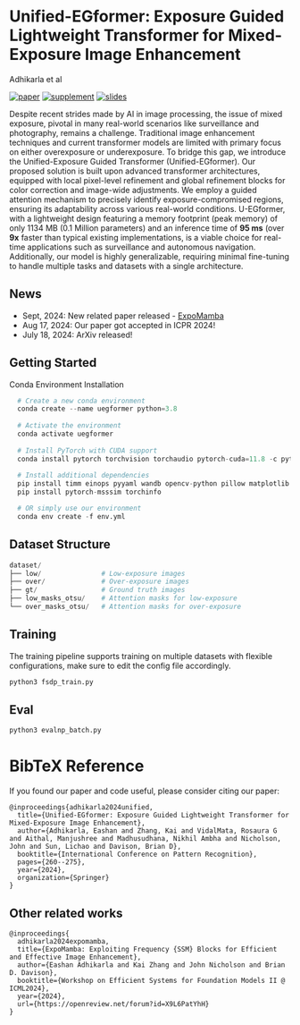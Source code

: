 # Unified-EGformer: Exposure Guided Lightweight Transformer for Mixed-Exposure Image Enhancement
Adhikarla et al

[![paper](https://img.shields.io/badge/arXiv-Paper-<COLOR>.svg)](https://link.springer.com/chapter/10.1007/978-3-031-78110-0_17)
[![supplement](https://img.shields.io/badge/Supplementary-Material-red)](https://arxiv.org/pdf/2407.13170)
[![slides](https://img.shields.io/badge/Presentation-Slides-B762C1)](https://github.com/eashanadhikarla/U-EGformer)

Despite recent strides made by AI in image processing, the issue of mixed exposure, pivotal in many real-world scenarios like surveillance and photography, remains a challenge. Traditional image enhancement techniques and current transformer models are limited with primary focus on either overexposure or underexposure. To bridge this gap, we introduce the Unified-Exposure Guided Transformer (Unified-EGformer). Our proposed solution is built upon advanced transformer architectures, equipped with local pixel-level refinement and global refinement blocks for color correction and image-wide adjustments. We employ a guided attention mechanism to precisely identify exposure-compromised regions, ensuring its adaptability across various real-world conditions. U-EGformer, with a lightweight design featuring a memory footprint (peak memory) of only 1134 MB (0.1 Million parameters) and an inference time of **95 ms** (over **9x** faster than typical existing implementations, is a viable choice for real-time applications such as surveillance and autonomous navigation. Additionally, our model is highly generalizable, requiring minimal fine-tuning to handle multiple tasks and datasets with a single architecture.

## News
- Sept, 2024: New related paper released - [ExpoMamba](https://github.com/eashanadhikarla/ExpoMamba)
- Aug 17, 2024: Our paper got accepted in ICPR 2024!
- July 18, 2024: ArXiv released!

## Getting Started
Conda Environment Installation
```python
  # Create a new conda environment
  conda create --name uegformer python=3.8
  
  # Activate the environment  
  conda activate uegformer
  
  # Install PyTorch with CUDA support
  conda install pytorch torchvision torchaudio pytorch-cuda=11.8 -c pytorch -c nvidia
  
  # Install additional dependencies
  pip install timm einops pyyaml wandb opencv-python pillow matplotlib tqdm
  pip install pytorch-msssim torchinfo

  # OR simply use our environment
  conda env create -f env.yml
```

## Dataset Structure
```python
dataset/
├── low/               # Low-exposure images
├── over/              # Over-exposure images  
├── gt/                # Ground truth images
├── low_masks_otsu/    # Attention masks for low-exposure
└── over_masks_otsu/   # Attention masks for over-exposure
```

## Training
The training pipeline supports training on multiple datasets with flexible configurations, make sure to edit the config file accordingly.
```python
python3 fsdp_train.py
```
## Eval
```python
python3 evalnp_batch.py
```

# BibTeX Reference
If you found our paper and code useful, please consider citing our paper:
```
@inproceedings{adhikarla2024unified,
  title={Unified-EGformer: Exposure Guided Lightweight Transformer for Mixed-Exposure Image Enhancement},
  author={Adhikarla, Eashan and Zhang, Kai and VidalMata, Rosaura G and Aithal, Manjushree and Madhusudhana, Nikhil Ambha and Nicholson, John and Sun, Lichao and Davison, Brian D},
  booktitle={International Conference on Pattern Recognition},
  pages={260--275},
  year={2024},
  organization={Springer}
}
```

## Other related works
```
@inproceedings{
  adhikarla2024expomamba,
  title={ExpoMamba: Exploiting Frequency {SSM} Blocks for Efficient and Effective Image Enhancement},
  author={Eashan Adhikarla and Kai Zhang and John Nicholson and Brian D. Davison},
  booktitle={Workshop on Efficient Systems for Foundation Models II @ ICML2024},
  year={2024},
  url={https://openreview.net/forum?id=X9L6PatYhH}
}
```
